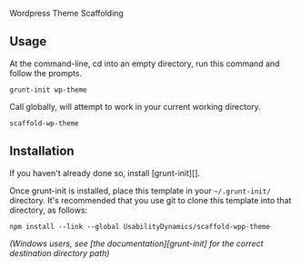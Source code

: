 Wordpress Theme Scaffolding

## Usage

At the command-line, cd into an empty directory, run this command and follow the prompts.

```
grunt-init wp-theme
```

Call globally, will attempt to work in your current working directory.
```
scaffold-wp-theme
```


## Installation
If you haven't already done so, install [grunt-init][].

Once grunt-init is installed, place this template in your `~/.grunt-init/` directory. It's recommended that you use git to clone this template into that directory, as follows:

```
npm install --link --global UsabilityDynamics/scaffold-wpp-theme
```

_(Windows users, see [the documentation][grunt-init] for the correct destination directory path)_

